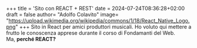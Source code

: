 +++
title = 'Sito con REACT + REST'
date = 2024-07-24T08:36:28+02:00
draft = false
author= "Adolfo Colavito"
image= "https://upload.wikimedia.org/wikipedia/commons/1/18/React_Native_Logo.png"
+++ 
Sito in React per amici produttori musicali. Ho voluto qui mettere a frutto le conoscenza apprese durante il corso di Fondamanti del Web.  
Ma, __perché REACT?__


